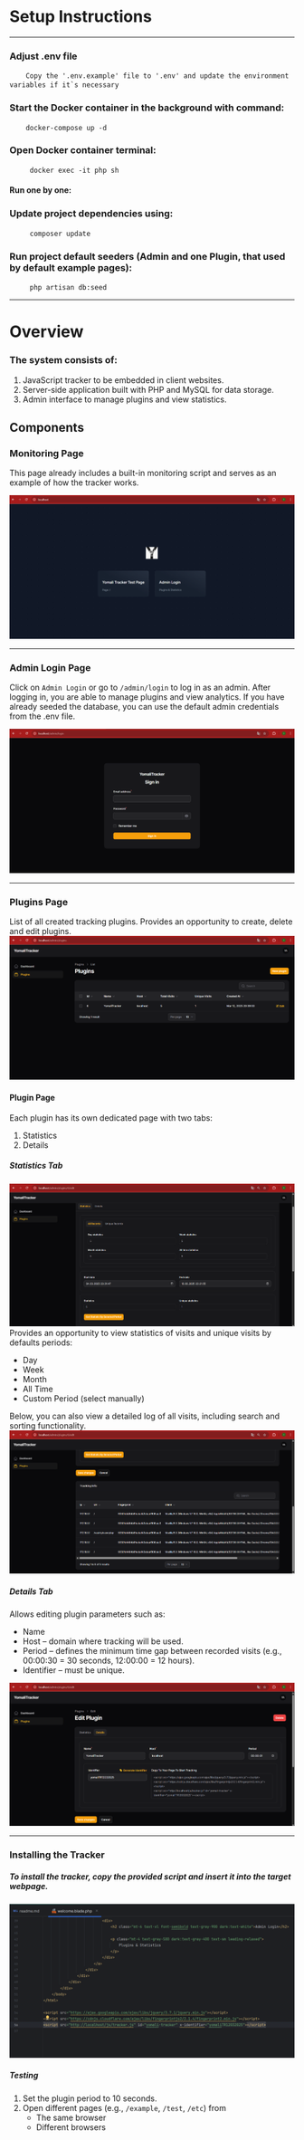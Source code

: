 # Setup Instructions

--------------------------------------------------------------------

### Adjust .env file
```
    Copy the '.env.example' file to '.env' and update the environment variables if it`s necessary
``` 


### Start the Docker container in the background with command:
```
    docker-compose up -d
``` 

### Open Docker container terminal:
```
     docker exec -it php sh
```

#### Run one by one:
### Update project dependencies using:
```
     composer update
```

### Run project default seeders (Admin and one Plugin, that used by default example pages):
```
     php artisan db:seed
```

--------------------------------------------------------------------

# Overview

### The system consists of:

1. JavaScript tracker to be embedded in client websites.
2. Server-side application built with PHP and MySQL for data storage.
3. Admin interface to manage plugins and view statistics.

## Components

### Monitoring Page
This page already includes a built-in monitoring script and serves as an example of how the tracker works.

![Main Page](/readme-imgs/main-page.png)

--------------------------------------------------------------------

### Admin Login Page

Click on `Admin Login` or go to `/admin/login` to log in as an admin. After logging in, you are able to manage plugins and view analytics.
If you have already seeded the database, you can use the default admin credentials from the .env file.

![Admin Login](/readme-imgs/admin-login.png)

--------------------------------------------------------------------

### Plugins Page
List of all created tracking plugins.
Provides an opportunity to create, delete and edit plugins.
![Plugins Page](/readme-imgs/plugins.png)

#### Plugin Page
Each plugin has its own dedicated page with two tabs:
1. Statistics 
2. Details

##### Statistics Tab
![Plugin Statistic](/readme-imgs/plugin-statistic-tab.png)
Provides an opportunity to view statistics of visits and unique visits by defaults periods:
* Day
* Week 
* Month 
* All Time 
* Custom Period (select manually)

Below, you can also view a detailed log of all visits, including search and sorting functionality.
![Tracking Info](/readme-imgs/plugin-tracking-info.png)

##### Details Tab
Allows editing plugin parameters such as:
* Name
* Host – domain where tracking will be used.
* Period – defines the minimum time gap between recorded visits (e.g., 00:00:30 = 30 seconds, 12:00:00 = 12 hours).
* Identifier – must be unique.

![Tracking Info](/readme-imgs/plugin-details-tab.png)

--------------------------------------------------------------------
### Installing the Tracker

##### To install the tracker, copy the provided script and insert it into the target webpage.

![Script Installation Example](/readme-imgs/scipt-installation-example.png)

##### Testing 
1. Set the plugin period to 10 seconds.
2. Open different pages (e.g., `/example`, `/test`, `/etc`) from
   * The same browser
   * Different browsers